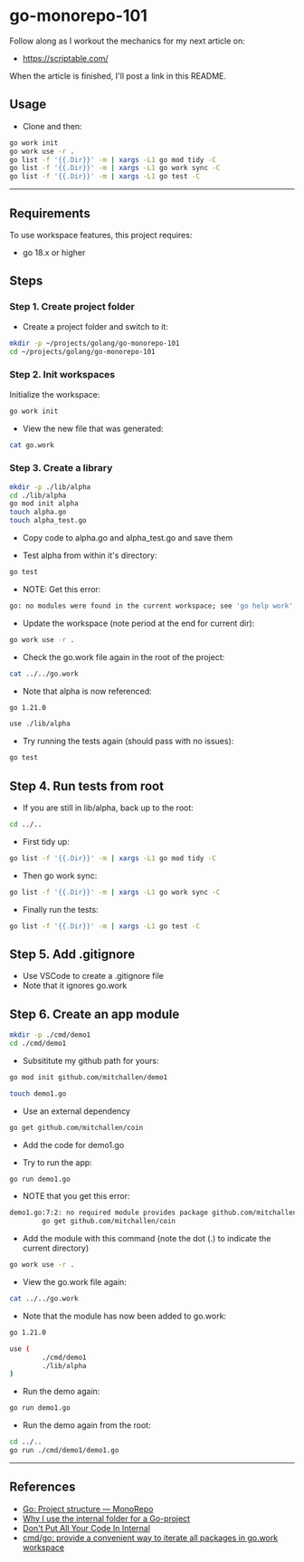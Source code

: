 go-monorepo-101
==

Follow along as I workout the mechanics for my next article on:
* https://scriptable.com/

When the article is finished, I'll post a link in this README.

## Usage

* Clone and then:

```sh
go work init
go work use -r .
go list -f '{{.Dir}}' -m | xargs -L1 go mod tidy -C
go list -f '{{.Dir}}' -m | xargs -L1 go work sync -C
go list -f '{{.Dir}}' -m | xargs -L1 go test -C
```

* * *

## Requirements

To use workspace features, this project requires:
* go 18.x or higher

## Steps

### Step 1. Create project folder

* Create a project folder and switch to it:

```sh
mkdir -p ~/projects/golang/go-monorepo-101
cd ~/projects/golang/go-monorepo-101
```

### Step 2. Init workspaces

Initialize the workspace:

```sh
go work init
```

* View the new file that was generated:

```sh
cat go.work
```

### Step 3. Create a library

```sh
mkdir -p ./lib/alpha
cd ./lib/alpha
go mod init alpha
touch alpha.go
touch alpha_test.go
```

* Copy code to alpha.go and alpha_test.go and save them

* Test alpha from within it's directory:

```sh
go test
```

* NOTE: Get this error:
```sh
go: no modules were found in the current workspace; see 'go help work'
```

* Update the workspace (note period at the end for current dir):
```sh
go work use -r . 
```

* Check the go.work file again in the root of the project:
```sh
cat ../../go.work 
```
* Note that alpha is now referenced:
```sh
go 1.21.0

use ./lib/alpha
```

* Try running the tests again (should pass with no issues):
```sh
go test
```

## Step 4. Run tests from root

* If you are still in lib/alpha, back up to the root:

```sh
cd ../..
```

* First tidy up:

```sh
go list -f '{{.Dir}}' -m | xargs -L1 go mod tidy -C
```

* Then go work sync:

```sh
go list -f '{{.Dir}}' -m | xargs -L1 go work sync -C
```

* Finally run the tests:

```sh
go list -f '{{.Dir}}' -m | xargs -L1 go test -C
```

## Step 5. Add .gitignore

* Use VSCode to create a .gitignore file
* Note that it ignores go.work

## Step 6. Create an app module

```sh
mkdir -p ./cmd/demo1
cd ./cmd/demo1
```

* Subsititute my github path for yours:

```sh
go mod init github.com/mitchallen/demo1
```

```sh
touch demo1.go
```

* Use an external dependency

```sh
go get github.com/mitchallen/coin
```

* Add the code for demo1.go

* Try to run the app:

```sh
go run demo1.go
```

* NOTE that you get this error:
```sh
demo1.go:7:2: no required module provides package github.com/mitchallen/coin; to add it:
        go get github.com/mitchallen/coin
```

* Add the module with this command (note the dot (.) to indicate the current directory)

```sh
go work use -r .
```

* View the go.work file again:

```sh
cat ../../go.work
```

* Note that the module has now been added to go.work:

```sh
go 1.21.0

use (
        ./cmd/demo1
        ./lib/alpha
)
```

* Run the demo again:

```sh
go run demo1.go
```

* Run the demo again from the root:

```sh
cd ../..
go run ./cmd/demo1/demo1.go
```

* * *

## References

* [Go: Project structure — MonoRepo](https://blog.devops.dev/go-project-structure-monorepo-daa762ec36a2)
* [Why I use the internal folder for a Go-project](https://medium.com/@as27/internal-folder-133a4867733c)
* [Don't Put All Your Code In Internal](https://ido50.net/content/dont-put-all-your-code-in-internal)
* [cmd/go: provide a convenient way to iterate all packages in go.work workspace](https://github.com/golang/go/issues/50745)